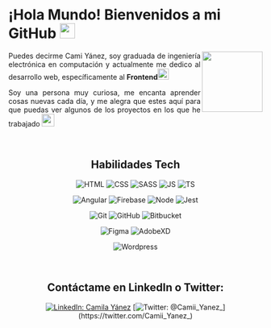 # ¡Hola Mundo! Bienvenidos a mi GitHub <img src="https://simpleicons.org/icons/github.svg" width="30">

<img align='right' src="https://i.pinimg.com/originals/f2/ce/c9/f2cec98f06e8f66ff0bcfb2ffdb413eb.jpg" width="120">

<p style="text-align: justify">Puedes decirme Cami Yánez, soy graduada de ingeniería electrónica en computación y actualmente me dedico al desarrollo web, específicamente al <b>Frontend</b><img src="https://img.icons8.com/nolan/64/like.png"/ width=22></p>
<p style="text-align: justify">Soy una persona muy curiosa, me encanta aprender cosas nuevas cada día, y me alegra que estes aquí para que puedas ver algunos de los proyectos en los que he trabajado <img src="https://img.icons8.com/nolan/64/christmas-star.png" width=25/></p>

<div align="center">
  
<br>  
  
## Habilidades Tech

![HTML](https://img.shields.io/badge/html--yellow?style=social&logo=HTML5)
![CSS](https://img.shields.io/badge/css--yellow?style=social&logo=CSS3)
![SASS](https://img.shields.io/badge/Sass--yellow?style=social&logo=Sass)
![JS](https://img.shields.io/badge/JavaScript--yellow?style=social&logo=JavaScript)
![TS](https://img.shields.io/badge/TypeScript--yellow?style=social&logo=TypeScript)

![Angular](https://img.shields.io/badge/Angular--yellow?style=social&logo=Angular)
![Firebase](https://img.shields.io/badge/Firebase--yellow?style=social&logo=Firebase)
![Node](https://img.shields.io/badge/Node--yellow?style=social&logo=Node.js)
![Jest](https://img.shields.io/badge/Jest--yellow?style=social&logo=Jest)

![Git](https://img.shields.io/badge/Git--yellow?style=social&logo=Git)
![GitHub](https://img.shields.io/badge/GitHub--yellow?style=social&logo=GitHub)
![Bitbucket](https://img.shields.io/badge/Bitbucket--yellow?style=social&logo=Bitbucket)

![Figma](https://img.shields.io/badge/Figma--yellow?style=social&logo=Figma)
![AdobeXD](https://img.shields.io/badge/AdobeXD--yellow?style=social&logo=Adobe-XD)

![Wordpress](https://img.shields.io/badge/Wordpress--yellow?style=social&logo=Wordpress)

<br>

## Contáctame en LinkedIn o Twitter: 
  
  [![LinkedIn: Camila Yánez](https://img.shields.io/badge/LinkedIn--blueviolet?style=for-the-badge&logo=LinkedIn&link=http:www.linkedin.com/in/camila-y%C3%A1nez)](https://www.linkedin.com/in/camila-y%C3%A1nez/)
  [![Twitter: @Camii_Yanez_](https://img.shields.io/badge/Twitter--blueviolet?style=for-the-badge&logo=twitter&link=https://twitter.com/Camii_Yanez_)](https://twitter.com/Camii_Yanez_)

</div>
